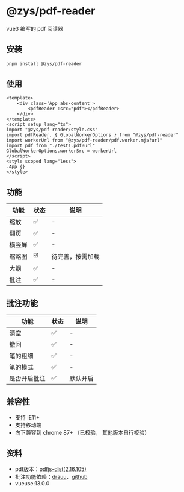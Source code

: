 # @zys/pdf-reader

vue3 编写的 pdf 阅读器

## 安装
```bash
pnpm install @zys/pdf-reader
```

## 使用

```vue
<template>
    <div class='App abs-content'>
        <pdfReader :src="pdf"></pdfReader>
    </div>
</template>
<script setup lang="ts">
import "@zys/pdf-reader/style.css"
import pdfReader, { GlobalWorkerOptions } from "@zys/pdf-reader"
import workerUrl from "@zys/pdf-reader/pdf.worker.mjs?url"
import pdf from "./test1.pdf?url"
GlobalWorkerOptions.workerSrc = workerUrl
</script>
<style scoped lang="less">
.App {}
</style>
```

## 功能

| 功能   | 状态 | 说明             |
|--------|------|------------------|
| 缩放   | ✅    | -                |
| 翻页   | ✅    | -                |
| 横竖屏 | ✅    | -                |
| 缩略图 | ☑️    | 待完善，按需加载 |
| 大纲   | ✅    | -                |
| 批注   | ✅    | -                |

## 批注功能

| 功能         | 状态 | 说明     |
|--------------|------|----------|
| 清空         | ✅    | -        |
| 撤回         | ✅    | -        |
| 笔的粗细     | ✅    | -        |
| 笔的模式     | ✅    | -        |
| 是否开启批注 | ✅    | 默认开启 |

## 兼容性

- 支持 IE11+
- 支持移动端
- 向下兼容到 chrome 87+ （已校验， 其他版本自行校验）

## 资料

- pdf版本：[pdfjs-dist(2.16.105)](https://www.npmjs.com/package/pdfjs-dist)
- 批注功能依赖：[drauu](https://drauu.netlify.app/)、[github](https://github.com/antfu/drauu)
- vueuse:13.0.0